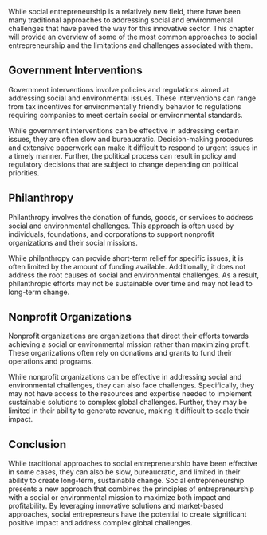 
While social entrepreneurship is a relatively new field, there have been many traditional approaches to addressing social and environmental challenges that have paved the way for this innovative sector. This chapter will provide an overview of some of the most common approaches to social entrepreneurship and the limitations and challenges associated with them.

Government Interventions
------------------------

Government interventions involve policies and regulations aimed at addressing social and environmental issues. These interventions can range from tax incentives for environmentally friendly behavior to regulations requiring companies to meet certain social or environmental standards.

While government interventions can be effective in addressing certain issues, they are often slow and bureaucratic. Decision-making procedures and extensive paperwork can make it difficult to respond to urgent issues in a timely manner. Further, the political process can result in policy and regulatory decisions that are subject to change depending on political priorities.

Philanthropy
------------

Philanthropy involves the donation of funds, goods, or services to address social and environmental challenges. This approach is often used by individuals, foundations, and corporations to support nonprofit organizations and their social missions.

While philanthropy can provide short-term relief for specific issues, it is often limited by the amount of funding available. Additionally, it does not address the root causes of social and environmental challenges. As a result, philanthropic efforts may not be sustainable over time and may not lead to long-term change.

Nonprofit Organizations
-----------------------

Nonprofit organizations are organizations that direct their efforts towards achieving a social or environmental mission rather than maximizing profit. These organizations often rely on donations and grants to fund their operations and programs.

While nonprofit organizations can be effective in addressing social and environmental challenges, they can also face challenges. Specifically, they may not have access to the resources and expertise needed to implement sustainable solutions to complex global challenges. Further, they may be limited in their ability to generate revenue, making it difficult to scale their impact.

Conclusion
----------

While traditional approaches to social entrepreneurship have been effective in some cases, they can also be slow, bureaucratic, and limited in their ability to create long-term, sustainable change. Social entrepreneurship presents a new approach that combines the principles of entrepreneurship with a social or environmental mission to maximize both impact and profitability. By leveraging innovative solutions and market-based approaches, social entrepreneurs have the potential to create significant positive impact and address complex global challenges.
